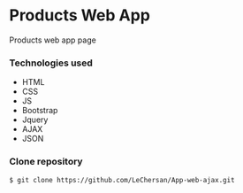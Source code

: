 # Products Web App 
Products web app page 
### Technologies used
+ HTML
+ CSS
+ JS
+ Bootstrap
+ Jquery
+ AJAX
+ JSON
### Clone repository
``` 
$ git clone https://github.com/LeChersan/App-web-ajax.git
```
